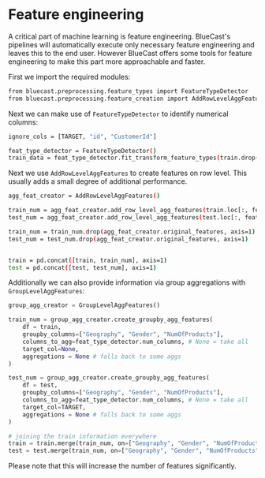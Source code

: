 # Feature engineering

A critical part of machine learning is feature engineering.
BlueCast's pipelines will automatically execute only
necessary feature engineering and leaves this to the end
user. However BlueCast offers some tools for feature
engineering to make this part more approachable and
faster.

First we import the required modules:

```sh
from bluecast.preprocessing.feature_types import FeatureTypeDetector
from bluecast.preprocessing.feature_creation import AddRowLevelAggFeatures, GroupLevelAggFeatures
```

Next we can make use of `FeatureTypeDetector` to identify
numerical columns:

```sh
ignore_cols = [TARGET, "id", "CustomerId"]

feat_type_detector = FeatureTypeDetector()
train_data = feat_type_detector.fit_transform_feature_types(train.drop(ignore_cols, axis=1))
```

Next we use `AddRowLevelAggFeatures` to create features
on row level. This usually adds a small degree of
additional performance.

```sh
agg_feat_creator = AddRowLevelAggFeatures()

train_num = agg_feat_creator.add_row_level_agg_features(train.loc[:, feat_type_detector.num_columns])
test_num = agg_feat_creator.add_row_level_agg_features(test.loc[:, feat_type_detector.num_columns])

train_num = train_num.drop(agg_feat_creator.original_features, axis=1)
test_num = test_num.drop(agg_feat_creator.original_features, axis=1)


train = pd.concat([train, train_num], axis=1)
test = pd.concat([test, test_num], axis=1)
```

Additionally we can also provide information via group
aggregations with `GroupLevelAggFeatures`:

```python
group_agg_creator = GroupLevelAggFeatures()

train_num = group_agg_creator.create_groupby_agg_features(
    df = train,
    groupby_columns=["Geography", "Gender", "NumOfProducts"],
    columns_to_agg=feat_type_detector.num_columns, # None = take all
    target_col=None,
    aggregations = None # falls back to some aggs
)

test_num = group_agg_creator.create_groupby_agg_features(
    df = test,
    groupby_columns=["Geography", "Gender", "NumOfProducts"],
    columns_to_agg=feat_type_detector.num_columns, # None = take all
    target_col=TARGET,
    aggregations = None # falls back to some aggs
)

# joining the train information everywhere
train = train.merge(train_num, on=["Geography", "Gender", "NumOfProducts"], how="left")
test = test.merge(train_num, on=["Geography", "Gender", "NumOfProducts"], how="left")
```

Please note that this will increase the number of features
significantly.
